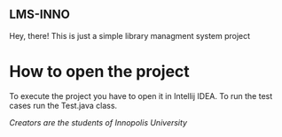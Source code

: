 ## LMS-INNO

Hey, there!
This is just a simple library managment system project

# How to open the project
To execute the project you have to open it in Intellij IDEA.
To run the test cases run the Test.java class.


*Creators are the students of Innopolis University*
